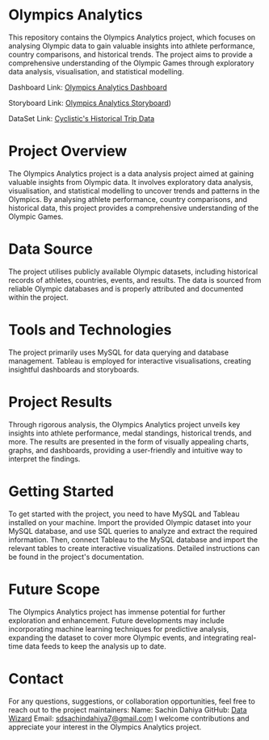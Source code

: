 # Olympics Analytics
This repository contains the Olympics Analytics project, which focuses on analysing Olympic data to gain valuable insights into athlete performance, country comparisons, and historical trends. The project aims to provide a comprehensive understanding of the Olympic Games through exploratory data analysis, visualisation, and statistical modelling.

Dashboard Link: [Olympics Analytics Dashboard](https://public.tableau.com/app/profile/sachin.dahiya/viz/OlympicsAnalyticsDashboard/OlympicsAnalyticsDashboard)

Storyboard Link: [Olympics Analytics Storyboard](https://public.tableau.com/app/profile/sachin.dahiya/viz/OlympicsAnalyticsStory/OlympicsAnalyticsStory))

DataSet Link: [Cyclistic's Historical Trip Data](https://www.kaggle.com/datasets/heesoo37/120-years-of-olympic-history-athletes-and-results)

# Project Overview
The Olympics Analytics project is a data analysis project aimed at gaining valuable insights from Olympic data. It involves exploratory data analysis, visualisation, and statistical modelling to uncover trends and patterns in the Olympics. By analysing athlete performance, country comparisons, and historical data, this project provides a comprehensive understanding of the Olympic Games.

# Data Source
The project utilises publicly available Olympic datasets, including historical records of athletes, countries, events, and results. The data is sourced from reliable Olympic databases and is properly attributed and documented within the project.

# Tools and Technologies
The project primarily uses MySQL for data querying and database management. Tableau is employed for interactive visualisations, creating insightful dashboards and storyboards.

# Project Results
Through rigorous analysis, the Olympics Analytics project unveils key insights into athlete performance, medal standings, historical trends, and more. The results are presented in the form of visually appealing charts, graphs, and dashboards, providing a user-friendly and intuitive way to interpret the findings.

# Getting Started
To get started with the project, you need to have MySQL and Tableau installed on your machine. Import the provided Olympic dataset into your MySQL database, and use SQL queries to analyze and extract the required information. Then, connect Tableau to the MySQL database and import the relevant tables to create interactive visualizations. Detailed instructions can be found in the project's documentation.

# Future Scope
The Olympics Analytics project has immense potential for further exploration and enhancement. Future developments may include incorporating machine learning techniques for predictive analysis, expanding the dataset to cover more Olympic events, and integrating real-time data feeds to keep the analysis up to date.

# Contact
For any questions, suggestions, or collaboration opportunities, feel free to reach out to the project maintainers:
Name: Sachin Dahiya 
GitHub: [Data Wizard](https://github.com/SachinDahiya-DataWizard)
Email: sdsachindahiya7@gmail.com
I welcome contributions and appreciate your interest in the Olympics Analytics project.
